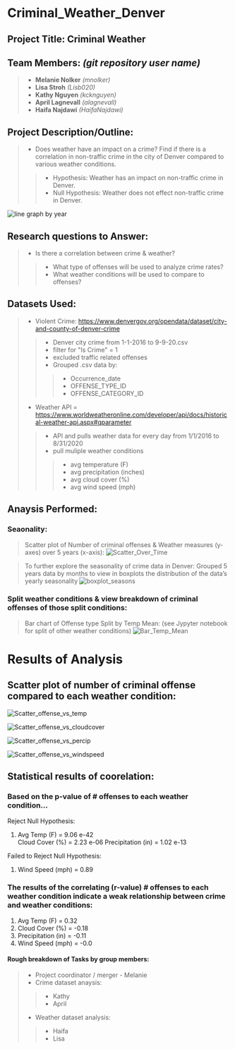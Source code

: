 # Criminal_Weather_Denver

## Project Title: Criminal Weather

## **Team Members:** *(git repository user name)*
>- **Melanie Nolker** *(mnolker)*
>- **Lisa Stroh** *(Lisb020)*
>- **Kathy Nguyen** *(kcknguyen)*
>- **April Lagnevall** *(alagnevall)*
>- **Haifa Najdawi** *(HaifaNajdawi)*

## Project Description/Outline: 
>- Does weather have an impact on a crime? Find if there is a correlation in non-traffic crime in the city of Denver compared to various weather conditions.
>>- Hypothesis: Weather has an impact on non-traffic crime in Denver.
>>- Null Hypothesis: Weather does not effect non-traffic crime in Denver.

![line graph by year](/graphs/line_year_by_color.png)

## Research questions to Answer:
>- Is there a correlation between crime & weather?  
>>- What type of offenses will be used to analyze crime rates?
>>- What weather conditions will be used to compare to offenses?

## Datasets Used:
>- Violent Crime: https://www.denvergov.org/opendata/dataset/city-and-county-of-denver-crime
>>- Denver city crime from 1-1-2016 to 9-9-20.csv
>>- filter for "Is Crime" = 1
>>- excluded traffic related offenses
>>- Grouped .csv data by: 
>>>- Occurrence_date
>>>- OFFENSE_TYPE_ID
>>>- OFFENSE_CATEGORY_ID
>- Weather API = https://www.worldweatheronline.com/developer/api/docs/historical-weather-api.aspx#qparameter
>>- API and pulls weather data for every day from 1/1/2016 to 8/31/2020
>>- pull muliple weather conditions
>>>- avg temperature (F)
>>>- avg precipitation (inches)
>>>- avg cloud cover (%)
>>>- avg wind speed (mph)

## Anaysis Performed:
### Seaonality:
> Scatter plot of Number of criminal offenses & Weather measures (y-axes) over 5 years (x-axis):
> ![Scatter_Over_Time](/graphs/Scatter_Over_Time.png)

> To further explore the seasonality of crime data in Denver: Grouped 5 years data by months to view in boxplots the distribution of the data’s yearly seasonality
>![boxplot_seasons](/graphs/boxplot_seasons.png)

### Split weather conditions & view breakdown of criminal offenses of those split conditions:
> Bar chart of Offense type Split by Temp Mean: (see Jypyter notebook for split of other weather conditions)
>![Bar_Temp_Mean](/graphs/Bar_Temp_Mean.png)

# Results of Analysis
## Scatter plot of number of criminal offense compared to each weather condition:
![Scatter_offense_vs_temp](/graphs/Scatter_offense_vs_temp.png)

![Scatter_offense_vs_cloudcover](/graphs/Scatter_offense_vs_cloudcover.png)

![Scatter_offense_vs_percip](/graphs/Scatter_offense_vs_percip.png)

![Scatter_offense_vs_windspeed](/graphs/Scatter_offense_vs_windspeed.png)

## Statistical results of coorelation:
### Based on the p-value of # offenses to each weather condition…

Reject Null Hypothesis:
<ol>
<li>Avg Temp (F) = 9.06 e-42</li>
</li>Cloud Cover (%) = 2.23 e-06</li>
</li>Precipitation (in) = 1.02 e-13</li>
</ol>
Failed to Reject Null Hypothesis:</li>
<ol>
<li>Wind Speed (mph) = 0.89</li>
</ol>

### The results of the correlating (r-value) # offenses to each weather condition indicate a weak relationship between crime and weather conditions: 
<ol>
<li>Avg Temp (F) = 0.32</li>
<li>Cloud Cover (%) = -0.18</li>
<li>Precipitation (in) = -0.11</li>
<li>Wind Speed (mph) = -0.0</li>
</ol>

#### Rough breakdown of Tasks by group members:
>-  Project coordinator / merger - Melanie 
>- Crime dataset anaysis:
>>- Kathy 
>>- April 
>- Weather dataset analysis:
>>- Haifa 
>>- Lisa 
